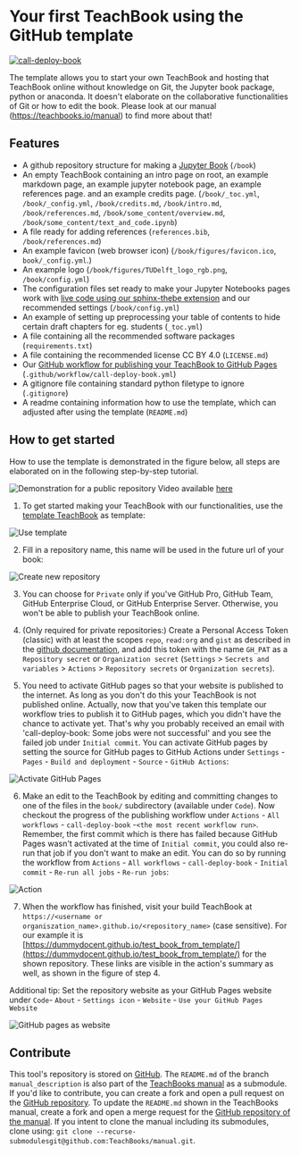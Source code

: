 # Your first TeachBook using the GitHub template

[![call-deploy-book](https://github.com/TeachBooks/template/actions/workflows/call-deploy-book.yml/badge.svg)](https://github.com/TeachBooks/template/actions/workflows/call-deploy-book.yml)

The template allows you to start your own TeachBook and hosting that TeachBook online without knowledge on Git, the Jupyter book package, python or anaconda. It doesn't elaborate on the collaborative functionalities of Git or how to edit the book. Please look at our manual (https://teachbooks.io/manual) to find more about that!

## Features
- A github repository structure for making a [Jupyter Book](https://github.com/executablebooks/jupyter-book) (`/book`)
- An empty TeachBook containing an intro page on root, an example markdown page, an example jupyter notebook page, an example references page. and an example credits page. (`/book/_toc.yml`, `/book/_config.yml`, `/book/credits.md`, `/book/intro.md`, `/book/references.md`, `/book/some_content/overview.md`, `/book/some_content/text_and_code.ipynb`)
- A file ready for adding references (`references.bib`, `/book/references.md`)
- An example favicon (web browser icon) (`/book/figures/favicon.ico`, `book/_config.yml`.)
- An example logo (`/book/figures/TUDelft_logo_rgb.png`, `/book/config.yml`)
- The configuration files set ready to make your Jupyter Notebooks pages work with [live code using our sphinx-thebe extension](https://teachbooks.io/manual/features/live_code.html) and our recommended settings (`/book/config.yml`)
- An example of setting up preprocessing your table of contents to hide certain draft chapters for eg. students (`_toc.yml`)
- A file containing all the recommended software packages (`requirements.txt`)
- A file containing the recommended license CC BY 4.0 (`LICENSE.md`)
- Our [GitHub workflow for publishing your TeachBook to GitHub Pages](https://github.com/TeachBooks/deploy-book-workflow) (`.github/workflow/call-deploy-book.yml`)
- A gitignore file containing standard python filetype to ignore (`.gitignore`)
- A readme containing information how to use the template, which can adjusted after using the template (`README.md`)

## How to get started

How to use the template is demonstrated in the figure below, all steps are elaborated on in the following step-by-step tutorial.

![Demonstration for a public repository](figures/teachbooks-template.gif)
Video available [here](https://youtu.be/nN3Oi_MVvF0)


1. To get started making your TeachBook with our functionalities, use the [template TeachBook](https://github.com/TeachBooks/template) as template:

![Use template](figures/use_template.png)

2. Fill in a repository name, this name will be used in the future url of your book:

![Create new repository](figures/create_new_repository.png)

3. You can choose for `Private` only if you've GitHub Pro, GitHub Team, GitHub Enterprise Cloud, or GitHub Enterprise Server. Otherwise, you won't be able to publish your TeachBook online.

4. (Only required for private repositories:) Create a Personal Access Token (classic) with at least the scopes `repo`, `read:org` and `gist` as described in the [github documentation](https://docs.github.com/en/authentication/keeping-your-account-and-data-secure/managing-your-personal-access-tokens), and add this token with the name `GH_PAT` as a `Repository secret` or `Organization secret` (`Settings` > `Secrets and variables` > `Actions` > `Repository secrets` or `Organization secrets`).

5. You need to activate GitHub pages so that your website is published to the internet. As long as you don't do this your TeachBook is not published online. Actually, now that you've taken this template our workflow tries to publish it to GitHub pages, which you didn't have the chance to activate yet. That's why you probably received an email with 'call-deploy-book: Some jobs were not successful' and you see the failed job under `Initial commit`. You can activate GitHub pages by setting the source for GitHub pages to GitHub Actions under `Settings` - `Pages` - `Build and deployment` - `Source` - `GitHub Actions`:

![Activate GitHub Pages](figures/set_up_pages.png)

6. Make an edit to the TeachBook by editing and committing changes to one of the files in the `book/` subdirectory (available under `Code`).  Now checkout the progress of the publishing workflow under `Actions` - `All workflows` -  `call-deploy-book` -`<the most recent workflow run>`. Remember, the first commit which is there has failed because GitHub Pages wasn't activated at the time of `Initial commit`, you could also re-run that job if you don't want to make an edit. You can do so by running the workflow from `Actions` - `All workflows` - `call-deploy-book` - `Initial commit` - `Re-run all jobs` - `Re-run jobs`:

![Action](figures/action_re-run.jpeg)

7. When the workflow has finished, visit your build TeachBook at `https://<username or organiszation_name>.github.io/<repository_name>` (case sensitive). For our example it is [https://dummydocent.github.io/test_book_from_template/](https://dummydocent.github.io/test_book_from_template/) for the shown repository. These links are visible in the action's summary as well, as shown in the figure of step 4.

Additional tip: 
Set the repository website as your GitHub Pages website under `Code`- `About` - `Settings icon` - `Website` - `Use your GitHub Pages Website`

![GitHub pages as website](figures/use_github_pages_website.png)

## Contribute
This tool's repository is stored on [GitHub](https://github.com/TeachBooks/template). The `README.md` of the branch `manual_description` is also part of the [TeachBooks manual](https://teachbooks.io/manual/external/template/README.html) as a submodule. If you'd like to contribute, you can create a fork and open a pull request on the [GitHub repository](https://github.com/TeachBooks/template). To update the `README.md` shown in the TeachBooks manual, create a fork and open a merge request for the [GitHub repository of the manual](https://github.com/TeachBooks/manual). If you intent to clone the manual including its submodules, clone using: `git clone --recurse-submodulesgit@github.com:TeachBooks/manual.git`.
